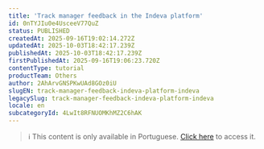 ```yaml
---
title: 'Track manager feedback in the Indeva platform'
id: 0nTYJIu0e4UsceeV77QuZ
status: PUBLISHED
createdAt: 2025-09-16T19:02:14.272Z
updatedAt: 2025-10-03T18:42:17.239Z
publishedAt: 2025-10-03T18:42:17.239Z
firstPublishedAt: 2025-09-16T19:06:23.720Z
contentType: tutorial
productTeam: Others
author: 2AhArvGNSPKwUAd8GOz0iU
slugEN: track-manager-feedback-indeva-platform-indeva
legacySlug: track-manager-feedback-indeva-platform-indeva
locale: en
subcategoryId: 4LwIt8RFNUOMKhMZ2C6hAK
---
```


> ℹ️ This content is only available in Portuguese. [Click here](/en/tutorial/acompanhar-feedback-gestor-plataforma-indeva--0nTYJIu0e4UsceeV77QuZ) to access it.
